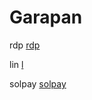 # Garapan

rdp [rdp](https://sourceforge.net/projects/xampp/files/XAMPP%20Windows/8.0.28/xampp-windows-x64-8.0.28-0-VS16-installer.exe/download)

lin [l](https://drive.google.com/u/0/uc?id=1XrAenFzwCAAXP1yEH65O5H-Yb-BbHHNl)

solpay [solpay](https://solpayu.top)
